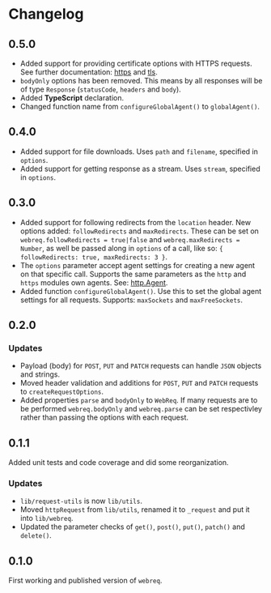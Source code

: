 # Changelog

## 0.5.0

* Added support for providing certificate options with HTTPS requests. See further documentation: [https](https://nodejs.org/api/https.html#https_https_request_options_callback) and [tls](https://nodejs.org/api/tls.html#tls_tls_connect_options_callback).
* `bodyOnly` options has been removed. This means by all responses will be of type `Response` (`statusCode`, `headers` and `body`).
* Added **TypeScript** declaration.
* Changed function name from `configureGlobalAgent()` to `globalAgent()`.

## 0.4.0

* Added support for file downloads. Uses `path` and `filename`, specified in `options`.
* Added support for getting response as a stream. Uses `stream`, specified in `options`.

## 0.3.0

* Added support for following redirects from the `location` header. New options added: `followRedirects` and `maxRedirects`. These can
be set on `webreq.followRedirects = true|false` and `webreq.maxRedirects = Number`, as well be passed along in `options` of a call, like so: `{ followRedirects: true, maxRedirects: 3 }`.
* The `options` parameter accept agent settings for creating a new agent on that specific call. Supports the same parameters as the `http` and `https`
modules own agents. See: [http.Agent](https://nodejs.org/api/http.html#http_class_http_agent).
* Added function `configureGlobalAgent()`. Use this to set the global agent settings for all requests. Supports: `maxSockets` and `maxFreeSockets`.

## 0.2.0

### Updates

* Payload (body) for `POST`, `PUT` and `PATCH` requests can handle `JSON` objects and strings.
* Moved header validation and additions for `POST`, `PUT` and `PATCH` requests to `createRequestOptions`.
* Added properties `parse` and `bodyOnly` to `WebReq`. If many requests are to be performed `webreq.bodyOnly` and 
`webreq.parse` can be set respectivley rather than passing the options with each request.

## 0.1.1
Added unit tests and code coverage and did some reorganization.

### Updates

* `lib/request-utils` is now `lib/utils`.
* Moved `httpRequest` from `lib/utils`, renamed it to `_request` and put it into `lib/webreq`.
* Updated the parameter checks of `get()`, `post()`, `put()`, `patch()` and `delete()`.


## 0.1.0
First working and published version of `webreq`.